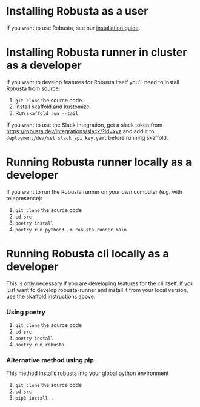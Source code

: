 # Installing Robusta as a user
If you want to use Robusta, see our [installation guide](https://robusta.dev/docs/getting-started/installing.html).

# Installing Robusta runner in cluster as a developer
If you want to develop features for Robusta itself you'll need to install Robusta from source:

1. `git clone` the source code. 
2. Install skaffold and kustomize.
3. Run `skaffold run --tail`

If you want to use the Slack integration, get a slack token from https://robusta.dev/integrations/slack/?id=xyz 
and add it to `deployment/dev/set_slack_api_key.yaml` before running skaffold.

# Running Robusta runner locally as a developer
If you want to run the Robusta runner on your own computer (e.g. with telepresence):

1. `git clone` the source code
2. `cd src`
3. `poetry install`
4. `poetry run python3 -m robusta.runner.main`

# Running Robusta cli locally as a developer
This is only necessary if you are developing features for the cli itself.
If you just want to develop robusta-runner and install it from your local version,
use the skaffold instructions above. 

### Using poetry

1. `git clone` the source code
2. `cd src`
3. `poetry install`
4. `poetry run robusta`

### Alternative method using pip
This method installs robusta into your global python environment

1. `git clone` the source code
2. `cd src`
3. `pip3 install .`